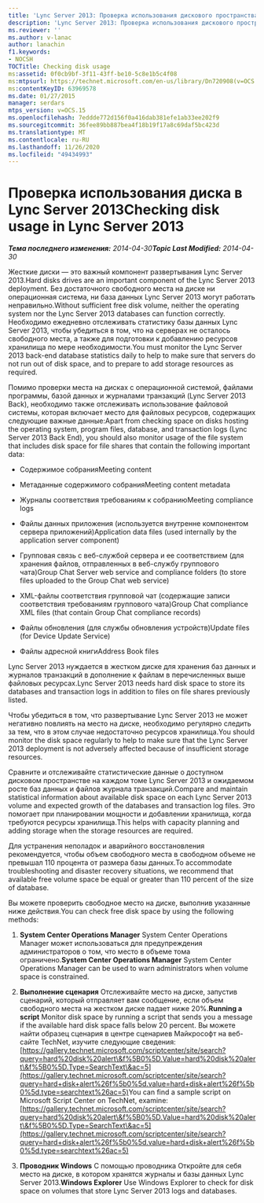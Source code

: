 ```yaml
---
title: 'Lync Server 2013: Проверка использования дискового пространства'
description: 'Lync Server 2013: Проверка использования дискового пространства.'
ms.reviewer: ''
ms.author: v-lanac
author: lanachin
f1.keywords:
- NOCSH
TOCTitle: Checking disk usage
ms:assetid: 0f0cb9bf-3f11-43ff-be10-5c8e1b5c4f08
ms:mtpsurl: https://technet.microsoft.com/en-us/library/Dn720908(v=OCS.15)
ms:contentKeyID: 63969578
ms.date: 01/27/2015
manager: serdars
mtps_version: v=OCS.15
ms.openlocfilehash: 7eddde772d156f0a416dab381efe1ab33ee202f9
ms.sourcegitcommit: 36fee89bb887bea4f18b19f17a8c69daf5bc423d
ms.translationtype: MT
ms.contentlocale: ru-RU
ms.lasthandoff: 11/26/2020
ms.locfileid: "49434993"
---
```

# <a name="checking-disk-usage-in-lync-server-2013"></a><span data-ttu-id="94c2f-103">Проверка использования диска в Lync Server 2013</span><span class="sxs-lookup"><span data-stu-id="94c2f-103">Checking disk usage in Lync Server 2013</span></span>

<div data-xmlns="http://www.w3.org/1999/xhtml">

<div class="topic" data-xmlns="http://www.w3.org/1999/xhtml" data-msxsl="urn:schemas-microsoft-com:xslt" data-cs="https://msdn.microsoft.com/">

<div data-asp="https://msdn2.microsoft.com/asp">



</div>

<div id="mainSection">

<div id="mainBody"><span data-ttu-id="94c2f-104">

<span> </span></span><span class="sxs-lookup"><span data-stu-id="94c2f-104">

<span> </span></span></span>

<span data-ttu-id="94c2f-105">_**Тема последнего изменения:** 2014-04-30_</span><span class="sxs-lookup"><span data-stu-id="94c2f-105">_**Topic Last Modified:** 2014-04-30_</span></span>

<span data-ttu-id="94c2f-106">Жесткие диски — это важный компонент развертывания Lync Server 2013.</span><span class="sxs-lookup"><span data-stu-id="94c2f-106">Hard disks drives are an important component of the Lync Server 2013 deployment.</span></span> <span data-ttu-id="94c2f-107">Без достаточного свободного места на диске ни операционная система, ни база данных Lync Server 2013 могут работать неправильно.</span><span class="sxs-lookup"><span data-stu-id="94c2f-107">Without sufficient free disk volume, neither the operating system nor the Lync Server 2013 databases can function correctly.</span></span> <span data-ttu-id="94c2f-108">Необходимо ежедневно отслеживать статистику базы данных Lync Server 2013, чтобы убедиться в том, что на серверах не осталось свободного места, а также для подготовки к добавлению ресурсов хранилища по мере необходимости.</span><span class="sxs-lookup"><span data-stu-id="94c2f-108">You must monitor the Lync Server 2013 back-end database statistics daily to help to make sure that servers do not run out of disk space, and to prepare to add storage resources as required.</span></span>

<span data-ttu-id="94c2f-109">Помимо проверки места на дисках с операционной системой, файлами программы, базой данных и журналами транзакций (Lync Server 2013 Back), необходимо также отслеживать использование файловой системы, которая включает место для файловых ресурсов, содержащих следующие важные данные:</span><span class="sxs-lookup"><span data-stu-id="94c2f-109">Apart from checking space on disks hosting the operating system, program files, database, and transaction logs (Lync Server 2013 Back End), you should also monitor usage of the file system that includes disk space for file shares that contain the following important data:</span></span>

  - <span data-ttu-id="94c2f-110">Содержимое собрания</span><span class="sxs-lookup"><span data-stu-id="94c2f-110">Meeting content</span></span>

  - <span data-ttu-id="94c2f-111">Метаданные содержимого собрания</span><span class="sxs-lookup"><span data-stu-id="94c2f-111">Meeting content metadata</span></span>

  - <span data-ttu-id="94c2f-112">Журналы соответствия требованиям к собранию</span><span class="sxs-lookup"><span data-stu-id="94c2f-112">Meeting compliance logs</span></span>

  - <span data-ttu-id="94c2f-113">Файлы данных приложения (используется внутренне компонентом сервера приложений)</span><span class="sxs-lookup"><span data-stu-id="94c2f-113">Application data files (used internally by the application server component)</span></span>

  - <span data-ttu-id="94c2f-114">Групповая связь с веб-службой сервера и ее соответствием (для хранения файлов, отправленных в веб-службу группового чата)</span><span class="sxs-lookup"><span data-stu-id="94c2f-114">Group Chat Server web service and compliance folders (to store files uploaded to the Group Chat web service)</span></span>

  - <span data-ttu-id="94c2f-115">XML-файлы соответствия групповой чат (содержащие записи соответствия требованиям группового чата)</span><span class="sxs-lookup"><span data-stu-id="94c2f-115">Group Chat compliance XML files (that contain Group Chat compliance records)</span></span>

  - <span data-ttu-id="94c2f-116">Файлы обновления (для службы обновления устройств)</span><span class="sxs-lookup"><span data-stu-id="94c2f-116">Update files (for Device Update Service)</span></span>

  - <span data-ttu-id="94c2f-117">Файлы адресной книги</span><span class="sxs-lookup"><span data-stu-id="94c2f-117">Address Book files</span></span>

<span data-ttu-id="94c2f-118">Lync Server 2013 нуждается в жестком диске для хранения баз данных и журналов транзакций в дополнение к файлам в перечисленных выше файловых ресурсах.</span><span class="sxs-lookup"><span data-stu-id="94c2f-118">Lync Server 2013 needs hard disk space to store its databases and transaction logs in addition to files on file shares previously listed.</span></span>

<span data-ttu-id="94c2f-119">Чтобы убедиться в том, что развертывание Lync Server 2013 не может негативно повлиять на место на диске, необходимо регулярно следить за тем, что в этом случае недостаточно ресурсов хранилища.</span><span class="sxs-lookup"><span data-stu-id="94c2f-119">You should monitor the disk space regularly to help to make sure that the Lync Server 2013 deployment is not adversely affected because of insufficient storage resources.</span></span>

<span data-ttu-id="94c2f-120">Сравните и отслеживайте статистические данные о доступном дисковом пространстве на каждом томе Lync Server 2013 и ожидаемом росте баз данных и файлов журнала транзакций.</span><span class="sxs-lookup"><span data-stu-id="94c2f-120">Compare and maintain statistical information about available disk space on each Lync Server 2013 volume and expected growth of the databases and transaction log files.</span></span> <span data-ttu-id="94c2f-121">Это помогает при планировании мощности и добавлении хранилища, когда требуются ресурсы хранилища.</span><span class="sxs-lookup"><span data-stu-id="94c2f-121">This helps with capacity planning and adding storage when the storage resources are required.</span></span>

<span data-ttu-id="94c2f-122">Для устранения неполадок и аварийного восстановления рекомендуется, чтобы объем свободного места в свободном объеме не превышал 110 процента от размера базы данных.</span><span class="sxs-lookup"><span data-stu-id="94c2f-122">To accommodate troubleshooting and disaster recovery situations, we recommend that available free volume space be equal or greater than 110 percent of the size of database.</span></span>

<span data-ttu-id="94c2f-123">Вы можете проверить свободное место на диске, выполнив указанные ниже действия.</span><span class="sxs-lookup"><span data-stu-id="94c2f-123">You can check free disk space by using the following methods:</span></span>

1.  <span data-ttu-id="94c2f-124">**System Center Operations Manager**   System Center Operations Manager может использоваться для предупреждения администраторов о том, что место в объеме тома ограничено.</span><span class="sxs-lookup"><span data-stu-id="94c2f-124">**System Center Operations Manager**   System Center Operations Manager can be used to warn administrators when volume space is constrained.</span></span>

2.  <span data-ttu-id="94c2f-125">**Выполнение сценария**   Отслеживайте место на диске, запустив сценарий, который отправляет вам сообщение, если объем свободного места на жестком диске падает ниже 20%.</span><span class="sxs-lookup"><span data-stu-id="94c2f-125">**Running a script**   Monitor disk space by running a script that sends you a message if the available hard disk space falls below 20 percent.</span></span> <span data-ttu-id="94c2f-126">Вы можете найти образец сценария в центре сценариев Майкрософт на веб-сайте TechNet, изучите следующие сведения: [https://gallery.technet.microsoft.com/scriptcenter/site/search?query=hard%20disk%20alert\&f%5B0%5D.Value=hard%20disk%20alert\&f%5B0%5D.Type=SearchText\&ac=5](https://gallery.technet.microsoft.com/scriptcenter/site/search?query=hard+disk+alert%26f%5b0%5d.value=hard+disk+alert%26f%5b0%5d.type=searchtext%26ac=5)</span><span class="sxs-lookup"><span data-stu-id="94c2f-126">You can find a sample script on Microsoft Script Center on TechNet, examine: [https://gallery.technet.microsoft.com/scriptcenter/site/search?query=hard%20disk%20alert\&f%5B0%5D.Value=hard%20disk%20alert\&f%5B0%5D.Type=SearchText\&ac=5](https://gallery.technet.microsoft.com/scriptcenter/site/search?query=hard+disk+alert%26f%5b0%5d.value=hard+disk+alert%26f%5b0%5d.type=searchtext%26ac=5)</span></span>

3.  <span data-ttu-id="94c2f-127">**Проводник Windows**   С помощью проводника Откройте для себя место на диске, в котором хранятся журналы и базы данных Lync Server 2013.</span><span class="sxs-lookup"><span data-stu-id="94c2f-127">**Windows Explorer**   Use Windows Explorer to check for disk space on volumes that store Lync Server 2013 logs and databases.</span></span>

<span data-ttu-id="94c2f-128"></div>

<span> </span>

</div>

</div>

</span><span class="sxs-lookup"><span data-stu-id="94c2f-128"></div>

<span> </span>

</div>

</div>

</span></span></div>

